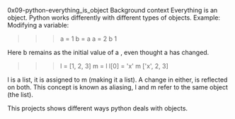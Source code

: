 0x09-python-everything_is_object
Background context
Everything is an object. Python works differently with different types of objects. Example: Modifying a variable:

>>> a = 1
>>> b = a
>>> a = 2
>>> b
1
>>>
Here b remains as the initial value of a , even thought a has changed.

>>> l = [1, 2, 3]
>>> m = l
>>> l[0] = 'x'
>>> m
['x', 2, 3]
>>>
l is a list, it is assigned to m (making it a list). A change in either, is reflected on both. This concept is known as aliasing, l and m refer to the same object (the list).

This projects shows different ways python deals with objects.
